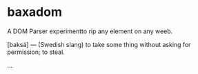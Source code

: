 # baxadom
A DOM Parser experimentto rip any element on any weeb.

[baksá] — (Swedish slang) to take some thing without asking for permission; to steal.

... 

